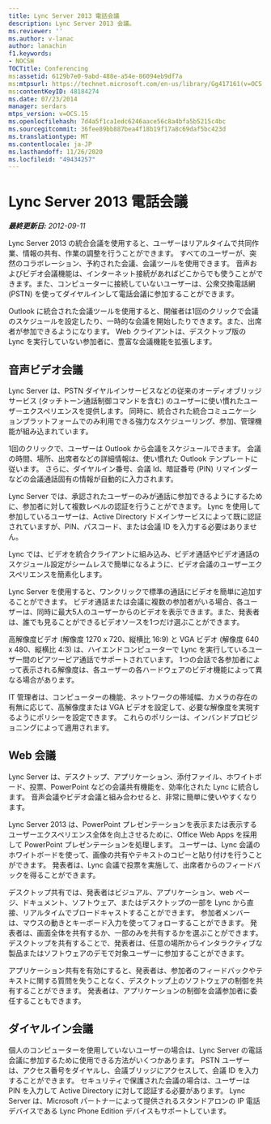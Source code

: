 ```yaml
---
title: Lync Server 2013 電話会議
description: Lync Server 2013 会議。
ms.reviewer: ''
ms.author: v-lanac
author: lanachin
f1.keywords:
- NOCSH
TOCTitle: Conferencing
ms:assetid: 6129b7e0-9abd-488e-a54e-86094eb9df7a
ms:mtpsurl: https://technet.microsoft.com/en-us/library/Gg417161(v=OCS.15)
ms:contentKeyID: 48184274
ms.date: 07/23/2014
manager: serdars
mtps_version: v=OCS.15
ms.openlocfilehash: 7d4a5f1ca1edc6246aace56c8a4bfa5b5215c4bc
ms.sourcegitcommit: 36fee89bb887bea4f18b19f17a8c69daf5bc423d
ms.translationtype: MT
ms.contentlocale: ja-JP
ms.lasthandoff: 11/26/2020
ms.locfileid: "49434257"
---
```

# <a name="conferencing-in-lync-server-2013"></a>Lync Server 2013 電話会議

<div data-xmlns="http://www.w3.org/1999/xhtml">

<div class="topic" data-xmlns="http://www.w3.org/1999/xhtml" data-msxsl="urn:schemas-microsoft-com:xslt" data-cs="https://msdn.microsoft.com/">

<div data-asp="https://msdn2.microsoft.com/asp">



</div>

<div id="mainSection">

<div id="mainBody">

<span> </span>

_**最終更新日:** 2012-09-11_

Lync Server 2013 の統合会議を使用すると、ユーザーはリアルタイムで共同作業、情報の共有、作業の調整を行うことができます。 すべてのユーザーが、突然のコラボレーション、予約された会議、会議ツールを使用できます。 音声およびビデオ会議機能は、インターネット接続があればどこからでも使うことができます。また、コンピューターに接続していないユーザーは、公衆交換電話網 (PSTN) を使ってダイヤルインして電話会議に参加することができます。

Outlook に統合された会議ツールを使用すると、開催者は1回のクリックで会議のスケジュールを設定したり、一時的な会議を開始したりできます。また、出席者が参加できるようになります。 Web クライアントは、デスクトップ版の Lync を実行していない参加者に、豊富な会議機能を拡張します。

<div>

## <a name="audio-and-video-conferencing"></a>音声ビデオ会議

Lync Server は、PSTN ダイヤルインサービスなどの従来のオーディオブリッジサービス (タッチトーン通話制御コマンドを含む) のユーザーに使い慣れたユーザーエクスペリエンスを提供します。 同時に、統合された統合コミュニケーションプラットフォームでのみ利用できる強力なスケジューリング、参加、管理機能が組み込まれています。

1回のクリックで、ユーザーは Outlook から会議をスケジュールできます。 会議の時間、場所、出席者などの詳細情報は、使い慣れた Outlook テンプレートに従います。 さらに、ダイヤルイン番号、会議 Id、暗証番号 (PIN) リマインダーなどの会議通話固有の情報が自動的に入力されます。

Lync Server では、承認されたユーザーのみが通話に参加できるようにするために、参加者に対して複数レベルの認証を行うことができます。 Lync を使用して参加しているユーザーは、Active Directory ドメインサービスによって既に認証されていますが、PIN、パスコード、または会議 ID を入力する必要はありません。

Lync では、ビデオを統合クライアントに組み込み、ビデオ通話やビデオ通話のスケジュール設定がシームレスで簡単になるように、ビデオ会議のユーザーエクスペリエンスを簡素化します。

Lync Server を使用すると、ワンクリックで標準の通話にビデオを簡単に追加することができます。 ビデオ通話または会議に複数の参加者がいる場合、各ユーザーは、同時に最大5人のユーザーからのビデオを表示できます。また、発表者は、誰でも見ることができるビデオソースを1つだけ選ぶことができます。

高解像度ビデオ (解像度 1270 x 720、縦横比 16:9) と VGA ビデオ (解像度 640 x 480、縦横比 4:3) は、ハイエンドコンピューターで Lync を実行しているユーザー間のピアツーピア通話でサポートされています。 1つの会話で各参加者によって表示される解像度は、各ユーザーの各ハードウェアのビデオ機能によって異なる場合があります。

IT 管理者は、コンピューターの機能、ネットワークの帯域幅、カメラの存在の有無に応じて、高解像度または VGA ビデオを設定して、必要な解像度を実現するようにポリシーを設定できます。 これらのポリシーは、インバンドプロビジョニングによって適用されます。

</div>

<div>

## <a name="web-conferencing"></a>Web 会議

Lync Server は、デスクトップ、アプリケーション、添付ファイル、ホワイトボード、投票、PowerPoint などの会議共有機能を、効率化された Lync に統合します。 音声会議やビデオ会議と組み合わせると、非常に簡単に使いやすくなります。

Lync Server 2013 は、PowerPoint プレゼンテーションを表示または表示するユーザーエクスペリエンス全体を向上させるために、Office Web Apps を採用して PowerPoint プレゼンテーションを処理します。 ユーザーは、Lync 会議のホワイトボードを使って、画像の共有やテキストのコピーと貼り付けを行うことができます。 発表者は、Lync 会議で投票を実施して、出席者からのフィードバックを得ることができます。

デスクトップ共有では、発表者はビジュアル、アプリケーション、web ページ、ドキュメント、ソフトウェア、またはデスクトップの一部を Lync から直接、リアルタイムでブロードキャストすることができます。 参加者メンバーは、マウスの動きとキーボード入力を使ってフォローすることができます。 発表者は、画面全体を共有するか、一部のみを共有するかを選ぶことができます。 デスクトップを共有することで、発表者は、任意の場所からインタラクティブな製品またはソフトウェアのデモで対象ユーザーに参加することができます。

アプリケーション共有を有効にすると、発表者は、参加者のフィードバックやテキストに関する質問を失うことなく、デスクトップ上のソフトウェアの制御を共有することができます。 発表者は、アプリケーションの制御を会議参加者に委任することもできます。

</div>

<div>

## <a name="dial-in-conferencing"></a>ダイヤルイン会議

個人のコンピューターを使用していないユーザーの場合は、Lync Server の電話会議に参加するために使用できる方法がいくつかあります。 PSTN ユーザーは、アクセス番号をダイヤルし、会議ブリッジにアクセスして、会議 ID を入力することができます。 セキュリティで保護された会議の場合は、ユーザーは PIN を入力して Active Directory に対して認証する必要があります。 Lync Server は、Microsoft パートナーによって提供されるスタンドアロンの IP 電話デバイスである Lync Phone Edition デバイスもサポートしています。

</div>

</div>

<span> </span>

</div>

</div>

</div>

